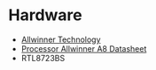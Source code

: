Hardware
==

- [Allwinner Technology](https://en.wikipedia.org/wiki/Allwinner_Technology)
- [Processor Allwinner A8 Datasheet](https://linux-sunxi.org/images/e/eb/A13_Datasheet.pdf)
- RTL8723BS

